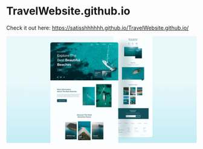 # TravelWebsite.github.io

Check it out here: https://satisshhhhhh.github.io/TravelWebsite.github.io/

<img src="./preview.png"></img>
